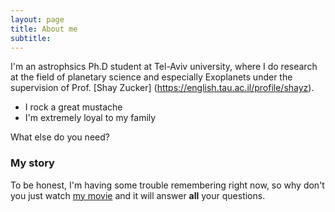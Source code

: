 ```yaml
---
layout: page
title: About me
subtitle: 
---
```


I'm an astrophsics Ph.D student at Tel-Aviv university, where I do research at the field of planetary science and especially Exoplanets under the supervision 
of Prof. [Shay Zucker] (https://english.tau.ac.il/profile/shayz).

- I rock a great mustache
- I'm extremely loyal to my family

What else do you need?

### My story

To be honest, I'm having some trouble remembering right now, so why don't you just watch [my movie](https://en.wikipedia.org/wiki/The_Princess_Bride_%28film%29) and it will answer **all** your questions.
